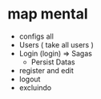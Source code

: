 # map mental

  - configs all
  - Users ( take all users )
  - Login (login)
    => Sagas
    - Persist Datas
  - register and edit
  - logout
  - excluindo